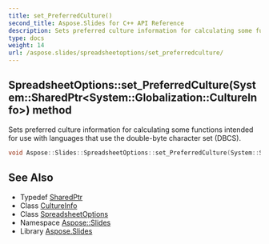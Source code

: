 ```yaml
---
title: set_PreferredCulture()
second_title: Aspose.Slides for C++ API Reference
description: Sets preferred culture information for calculating some functions intended for use with languages that use the double-byte character set (DBCS).
type: docs
weight: 14
url: /aspose.slides/spreadsheetoptions/set_preferredculture/
---
```

## SpreadsheetOptions::set_PreferredCulture(System::SharedPtr\<System::Globalization::CultureInfo\>) method


Sets preferred culture information for calculating some functions intended for use with languages that use the double-byte character set (DBCS).

```cpp
void Aspose::Slides::SpreadsheetOptions::set_PreferredCulture(System::SharedPtr<System::Globalization::CultureInfo> value) override
```

## See Also

* Typedef [SharedPtr](../../../system/sharedptr/)
* Class [CultureInfo](../../../system.globalization/cultureinfo/)
* Class [SpreadsheetOptions](../)
* Namespace [Aspose::Slides](../../)
* Library [Aspose.Slides](../../../)